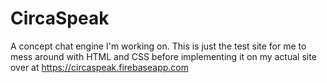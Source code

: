 # CircaSpeak
A concept chat engine I'm working on. This is just the test site for me to mess around with HTML and CSS before implementing it on my actual site over at https://circaspeak.firebaseapp.com
